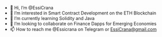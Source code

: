 - 👋 Hi, I’m @EssiCrana
- 👀 I’m interested in Smart Contract Development on the ETH Blockchain
- 🌱 I’m currently learning Solidity and Java 
- 💞️ I’m looking to collaborate on Finance Dapps for Emerging Economies
- 📫 How to reach me @Essicrana on Telegram or EssiCrana@gmail.com

<!---
EssiCrana/EssiCrana is a ✨ special ✨ repository because its `README.md` (this file) appears on your GitHub profile.
You can click the Preview link to take a look at your changes.
--->
